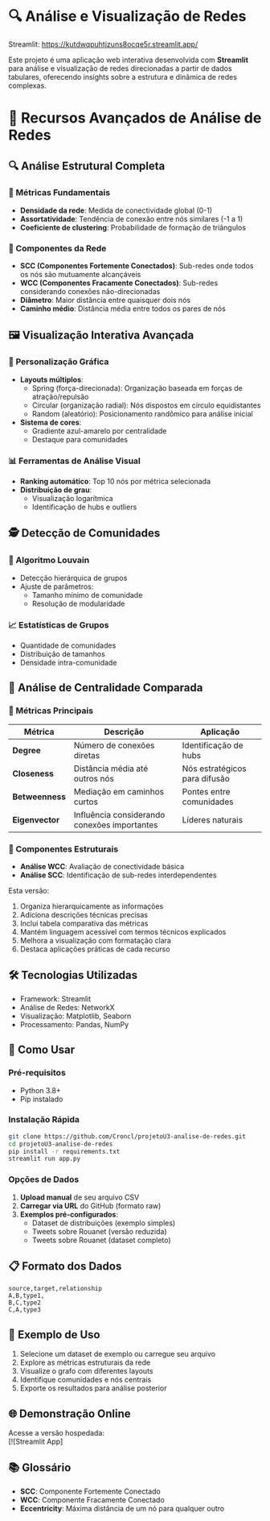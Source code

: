 # 🔍 Análise e Visualização de Redes
Streamlit: https://kutdwqpuhtjzuns8ocqe5r.streamlit.app/   

Este projeto é uma aplicação web interativa desenvolvida com **Streamlit** para análise e visualização de redes direcionadas a partir de dados tabulares, oferecendo insights sobre a estrutura e dinâmica de redes complexas.

# 🌟 Recursos Avançados de Análise de Redes

## 🔍 Análise Estrutural Completa
### 📐 Métricas Fundamentais
- **Densidade da rede**: Medida de conectividade global (0-1)
- **Assortatividade**: Tendência de conexão entre nós similares (-1 a 1)
- **Coeficiente de clustering**: Probabilidade de formação de triângulos

### 🧩 Componentes da Rede
- **SCC (Componentes Fortemente Conectados)**: Sub-redes onde todos os nós são mutuamente alcançáveis
- **WCC (Componentes Fracamente Conectados)**: Sub-redes considerando conexões não-direcionadas
- **Diâmetro**: Maior distância entre quaisquer dois nós
- **Caminho médio**: Distância média entre todos os pares de nós

## 🖼️ Visualização Interativa Avançada
### 🎨 Personalização Gráfica
- **Layouts múltiplos**: 
  - Spring (força-direcionada): Organização baseada em forças de atração/repulsão
  - Circular (organização radial): Nós dispostos em círculo equidistantes
  - Random (aleatório): Posicionamento randômico para análise inicial
- **Sistema de cores**: 
  - Gradiente azul-amarelo por centralidade
  - Destaque para comunidades

### 📊 Ferramentas de Análise Visual
- **Ranking automático**: Top 10 nós por métrica selecionada
- **Distribuição de grau**: 
  - Visualização logarítmica
  - Identificação de hubs e outliers

## 🕵️ Detecção de Comunidades
### 🔬 Algoritmo Louvain
- Detecção hierárquica de grupos
- Ajuste de parâmetros:
  - Tamanho mínimo de comunidade
  - Resolução de modularidade

### 📈 Estatísticas de Grupos
- Quantidade de comunidades
- Distribuição de tamanhos
- Densidade intra-comunidade

## 📌 Análise de Centralidade Comparada
### 🎯 Métricas Principais
| Métrica | Descrição | Aplicação |
|---------|-----------|-----------|
| **Degree** | Número de conexões diretas | Identificação de hubs |
| **Closeness** | Distância média até outros nós | Nós estratégicos para difusão |
| **Betweenness** | Mediação em caminhos curtos | Pontes entre comunidades |
| **Eigenvector** | Influência considerando conexões importantes | Líderes naturais |

### 🔗 Componentes Estruturais
- **Análise WCC**: Avaliação de conectividade básica
- **Análise SCC**: Identificação de sub-redes interdependentes

Esta versão:
1. Organiza hierarquicamente as informações
2. Adiciona descrições técnicas precisas
3. Inclui tabela comparativa das métricas
4. Mantém linguagem acessível com termos técnicos explicados
5. Melhora a visualização com formatação clara
6. Destaca aplicações práticas de cada recurso

## 🛠 Tecnologias Utilizadas
 - Framework: Streamlit
 - Análise de Redes: NetworkX
 - Visualização: Matplotlib, Seaborn
 - Processamento: Pandas, NumPy

## 🚀 Como Usar

### Pré-requisitos
- Python 3.8+
- Pip instalado

### Instalação Rápida
```bash
git clone https://github.com/Croncl/projetoU3-analise-de-redes.git
cd projetoU3-analise-de-redes
pip install -r requirements.txt
streamlit run app.py
```

### Opções de Dados
1. **Upload manual** de seu arquivo CSV
2. **Carregar via URL** do GitHub (formato raw)
3. **Exemplos pré-configurados**:
   - Dataset de distribuições (exemplo simples)
   - Tweets sobre Rouanet (versão reduzida)
   - Tweets sobre Rouanet (dataset completo)

## 📋 Formato dos Dados
```csv
source,target,relationship
A,B,type1, 
B,C,type2
C,A,type3
```

## 📌 Exemplo de Uso
1. Selecione um dataset de exemplo ou carregue seu arquivo
2. Explore as métricas estruturais da rede
3. Visualize o grafo com diferentes layouts
4. Identifique comunidades e nós centrais
5. Exporte os resultados para análise posterior

## 🌐 Demonstração Online
Acesse a versão hospedada:  
[![Streamlit App]

## 📚 Glossário
- **SCC**: Componente Fortemente Conectado
- **WCC**: Componente Fracamente Conectado
- **Eccentricity**: Máxima distância de um nó para qualquer outro
